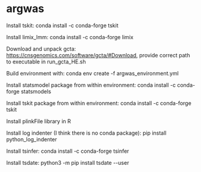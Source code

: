# argwas


Install tskit:
conda install -c conda-forge tskit

Install limix_lmm:
conda install -c conda-forge limix

Download and unpack gcta:
https://cnsgenomics.com/software/gcta/#Download, provide correct path to executable in run_gcta_HE.sh

Build environment with:
conda env create -f argwas_environment.yml

Install statsmodel package from within environment:
conda install -c conda-forge statsmodels

Install tskit package from within environment:
conda install -c conda-forge tskit

Install plinkFile library in R

Install log indenter (I think there is no conda package):
pip install python_log_indenter

Install tsinfer:
 conda install -c conda-forge tsinfer 
 
Install tsdate:
python3 -m pip install tsdate --user

